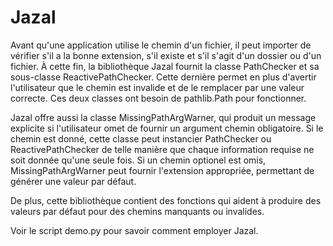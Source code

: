 # Jazal

Avant qu'une application utilise le chemin d'un fichier, il peut importer de
vérifier s'il a la bonne extension, s'il existe et s'il s'agit d'un dossier ou
d'un fichier. À cette fin, la bibliothèque Jazal fournit la classe PathChecker
et sa sous-classe ReactivePathChecker. Cette dernière permet en plus d'avertir
l'utilisateur que le chemin est invalide et de le remplacer par une valeur
correcte. Ces deux classes ont besoin de pathlib.Path pour fonctionner.

Jazal offre aussi la classe MissingPathArgWarner, qui produit un message
explicite si l'utilisateur omet de fournir un argument chemin obligatoire. Si
le chemin est donné, cette classe peut instancier PathChecker ou
ReactivePathChecker de telle manière que chaque information requise ne soit
donnée qu'une seule fois. Si un chemin optionel est omis, MissingPathArgWarner
peut fournir l'extension appropriée, permettant de générer une valeur par
défaut.

De plus, cette bibliothèque contient des fonctions qui aident à produire des
valeurs par défaut pour des chemins manquants ou invalides.

Voir le script demo.py pour savoir comment employer Jazal.

